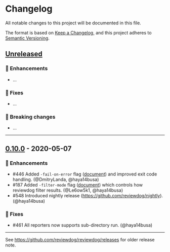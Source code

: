 # Changelog
All notable changes to this project will be documented in this file.

The format is based on [Keep a Changelog](https://keepachangelog.com/en/1.0.0/),
and this project adheres to [Semantic Versioning](https://semver.org/spec/v2.0.0.html).

## [Unreleased]

### :rocket: Enhancements
- ...

### :bug: Fixes
- ...

### :rotating_light: Breaking changes
- ...

---

## [0.10.0] - 2020-05-07

### :rocket: Enhancements
- #446 Added `-fail-on-error` flag ([document](https://github.com/reviewdog/reviewdog/tree/e359505275143ec85e9b114fc1ab4a4e91d04fb5#exit-codes)) and improved exit code handling. (@DmitryLanda, @haya14busa)
- #187 Added `-filter-mode` flag ([document](https://github.com/reviewdog/reviewdog/tree/e359505275143ec85e9b114fc1ab4a4e91d04fb5#filter-mode)) which controls how reviewdog filter results. (@Le6ow5k1, @haya14busa)
- #548 Introduced nightly release (https://github.com/reviewdog/nightly). (@haya14busa)

### :bug: Fixes
- #461 All reporters now supports sub-directory run. (@haya14busa)

---

See https://github.com/reviewdog/reviewdog/releases for older release note.

[Unreleased]: https://github.com/reviewdog/reviewdog/compare/v0.10.0...HEAD
[0.10.0]: https://github.com/reviewdog/reviewdog/compare/v0.9.17...v0.10.0

